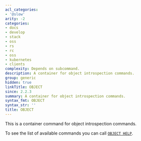 ```yaml
---
acl_categories:
- '@slow'
arity: -2
categories:
- docs
- develop
- stack
- oss
- rs
- rc
- oss
- kubernetes
- clients
complexity: Depends on subcommand.
description: A container for object introspection commands.
group: generic
hidden: true
linkTitle: OBJECT
since: 2.2.3
summary: A container for object introspection commands.
syntax_fmt: OBJECT
syntax_str: ''
title: OBJECT
---
```

This is a container command for object introspection commands.

To see the list of available commands you can call [`OBJECT HELP`](/commands/object-help).
